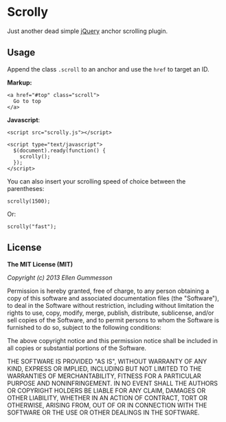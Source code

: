 # Scrolly

Just another dead simple [jQuery](http://jquery.com/ "jQuery") anchor scrolling plugin.  

## Usage

Append the class `.scroll` to an anchor and use the `href` to target an ID.

**Markup:**

    <a href="#top" class="scroll">
      Go to top
    </a>

**Javascript**:

    <script src="scrolly.js"></script>
    
    <script type="text/javascript">
      $(document).ready(function() {
        scrolly();
      });
    </script>

You can also insert your scrolling speed of choice between the parentheses:

    scrolly(1500);

Or:

    scrolly("fast");

## License

**The MIT License (MIT)**

*Copyright (c) 2013 Ellen Gummesson*

Permission is hereby granted, free of charge, to any person obtaining a copy of this software and associated documentation files (the "Software"), to deal in the Software without restriction, including without limitation the rights to use, copy, modify, merge, publish, distribute, sublicense, and/or sell copies of the Software, and to permit persons to whom the Software is furnished to do so, subject to the following conditions:

The above copyright notice and this permission notice shall be included in all copies or substantial portions of the Software.

THE SOFTWARE IS PROVIDED "AS IS", WITHOUT WARRANTY OF ANY KIND, EXPRESS OR IMPLIED, INCLUDING BUT NOT LIMITED TO THE WARRANTIES OF MERCHANTABILITY, FITNESS FOR A PARTICULAR PURPOSE AND NONINFRINGEMENT. IN NO EVENT SHALL THE AUTHORS OR COPYRIGHT HOLDERS BE LIABLE FOR ANY CLAIM, DAMAGES OR OTHER LIABILITY, WHETHER IN AN ACTION OF CONTRACT, TORT OR OTHERWISE, ARISING FROM, OUT OF OR IN CONNECTION WITH THE SOFTWARE OR THE USE OR OTHER DEALINGS IN THE SOFTWARE.
